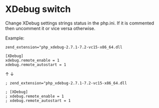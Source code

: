 # XDebug switch
Change XDebug settings strings status in the php.ini.
If it is commented then uncomment it or vice versa otherwise.

Example:
```
zend_extension="php_xdebug-2.7.1-7.2-vc15-x86_64.dll

[XDebug]
xdebug.remote_enable = 1
xdebug.remote_autostart = 1
```
&uarr; &darr;
```
; zend_extension="php_xdebug-2.7.1-7.2-vc15-x86_64.dll

; [XDebug]
; xdebug.remote_enable = 1
; xdebug.remote_autostart = 1
```



